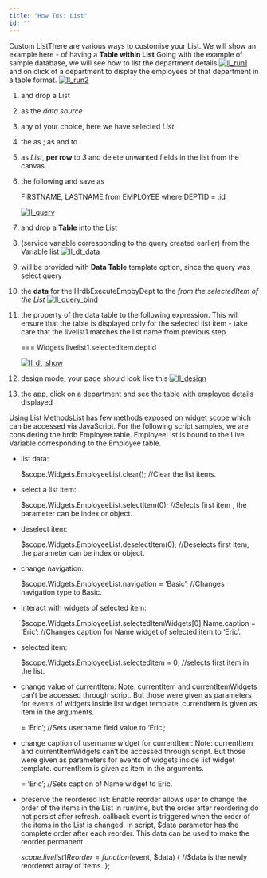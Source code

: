 ```yaml
---
title: "How Tos: List"
id: ""
---
```


Custom ListThere are various ways to customise your List. We will show an example here - of having a **Table within List** Going with the example of sample database, we will see how to list the department details [![ll_run1](../assets/ll_run1-1024x293.png)](../assets/ll_run1.png) and on click of a department to display the employees of that department in a table format. [![ll_run2](../assets/ll_run2-1024x435.png)](../assets/ll_run2.png)

1. and drop a List
2. as the _data source_
3. any of your choice, here we have selected _List_
4. the as ; as and to
5. as _List_, **per row** to _3_ and delete unwanted fields in the list from the canvas.
6. the following and save as
    
     FIRSTNAME, LASTNAME from EMPLOYEE where DEPTID = :id
    
    [![ll_query](../assets/ll_query-1024x392.png)](../assets/ll_query.png)
7. and drop a **Table** into the List
8. (service variable corresponding to the query created earlier) from the Variable list [![ll_dt_data](../assets/ll_dt_data.png)](../assets/ll_dt_data.png)
9. will be provided with **Data Table** template option, since the query was select query
10. the **data** for the HrdbExecuteEmpbyDept to the _from the selectedItem of the List_ [![ll_query_bind](../assets/ll_query_bind.png)](../assets/ll_query_bind.png)
11. the property of the data table to the following expression. This will ensure that the table is displayed only for the selected list item - take care that the livelist1 matches the list name from previous step
    
     === Widgets.livelist1.selecteditem.deptid
    
    [![ll_dt_show](../assets/ll_dt_show-1024x613.png)](../assets/ll_dt_show.png)
12. design mode, your page should look like this [![ll_design](../assets/ll_design-1024x640.png)](../assets/ll_design.png)
13. the app, click on a department and see the table with employee details displayed

Using List MethodsList has few methods exposed on widget scope which can be accessed via JavaScript. For the following script samples, we are considering the hrdb Employee table. EmployeeList is bound to the Live Variable corresponding to the Employee table.

- list data:
    
    $scope.Widgets.EmployeeList.clear(); //Clear the list items.
    
- select a list item:
    
    $scope.Widgets.EmployeeList.selectItem(0); 
    //Selects first item , the parameter can be index or object.
    
- deselect item:
    
    $scope.Widgets.EmployeeList.deselectItem(0); 
    //Deselects first item, the parameter can be index or object.
    
- change navigation:
    
    $scope.Widgets.EmployeeList.navigation = ‘Basic’; 
    //Changes navigation type to Basic.
    
- interact with widgets of selected item:
    
    $scope.Widgets.EmployeeList.selectedItemWidgets\[0\].Name.caption = ‘Eric’; 
    //Changes caption for Name widget of selected item to ‘Eric’.
    
- selected item:
    
    $scope.Widgets.EmployeeList.selecteditem = 0; 
    //selects first item in the list.
    
- change value of currentItem: Note: currentItem and currentItemWidgets can’t be accessed through script. But those were given as parameters for events of widgets inside list widget template. currentItem is given as item in the arguments.
    
     = ‘Eric’; //Sets username field value to ‘Eric’;
    
- change caption of username widget for currentItem: Note: currentItem and currentItemWidgets can’t be accessed through script. But those were given as parameters for events of widgets inside list widget template. currentItem is given as item in the arguments.
    
     = ‘Eric’; 
    //Sets caption of Name widget to Eric.
    
- preserve the reordered list: Enable reorder allows user to change the order of the items in the List in runtime, but the order after reordering do not persist after refresh. callback event is triggered when the order of the items in the List is changed. In script, $data parameter has the complete order after each reorder. This data can be used to make the reorder permanent.
    
    $scope.livelist1Reorder = function ($event, $data) { 
          //$data is the newly reordered array of items.
    };
